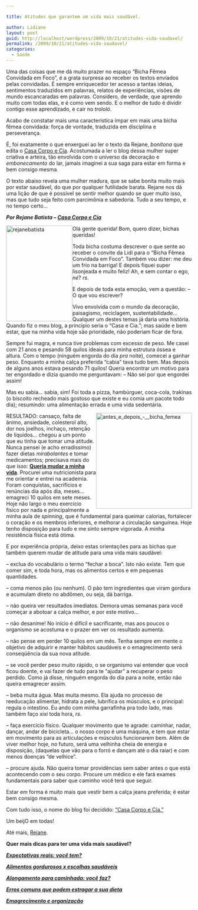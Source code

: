 ```yaml
---

title: Atitudes que garantem um vida mais saudável.

author: Lidiane
layout: post
guid: http://localhost/wordpress/2009/10/21/atitudes-vida-saudavel/
permalink: /2009/10/21/atitudes-vida-saudavel/
categories:
  - Saúde
---
```

Uma das coisas que me dá muito prazer no espaço “Bicha Fêmea Convidada em Foco”, é a grata surpresa ao receber os textos enviados pelas convidadas. É sempre enriquecedor ter acesso a tantas ideias, sentimentos traduzidos em palavras, relatos de experiências, visões de mundo escancaradas em palavras. Considero, de verdade, que aprendo muito com todas elas, e é como vem sendo. E o melhor de tudo é dividir contigo esse aprendizado, e cair no _trololó_.

Acabo de constatar mais uma característica ímpar em mais uma bicha fêmea convidada: força de vontade, traduzida em disciplina e perseverança.

É, foi exatamente o que enxerguei ao ler o texto da Rejane, _bonitona_ que edita o <a href="http://casacorpoecia.blogspot.com/" target="_blank">Casa Corpo e Cia</a>. Acostumada a ler o blog dessa mulher super criativa e arteira, tão envolvida com o universo da decoração e _embonecamento_ do lar, jamais imaginei a sua saga para estar em forma e bem consigo mesma.

O texto abaixo revela uma mulher madura, que se sabe bonita muito mais por estar saudável, do que por qualquer futilidade barata. Rejane nos dá uma lição de que é possível se sentir melhor quando se quer muito isso, mas que tudo seja feito com parcimônia e sabedoria. Tudo a seu tempo, e no tempo certo…

**_Por Rejane Batista – <a href="http://casacorpoecia.blogspot.com/" target="_blank">Casa Corpo e Cia</a>_**

[<img style="display: inline; margin-left: 0; margin-right: 0; border-width: 0;" title="rejanebatista" src="http://www.trololodemulher.com.br/blog/wp-content/uploads/2009/10/rejanebatista_thumb.jpg" border="0" alt="rejanebatista" width="180" height="260" align="left" />](http://www.trololodemulher.com.br/blog/wp-content/uploads/2009/10/rejanebatista.jpg) Olá gente querida! Bom, quero dizer, bichas queridas!

Toda bicha costuma descrever o que sente ao receber o convite da Lidi para o &#8220;Bicha Fêmea Convidada em Foco&#8221;. Também vou dizer: me deu um frio na barriga! E depois fiquei super lisonjeada e muito feliz! Ah, e sem contar o ego, _né_? _rs_.

E depois de toda esta emoção, vem a questão: &#8211; O que vou escrever?

Vivo envolvida com o mundo da decoração, paisagismo, reciclagem, sustentabilidade&#8230; Qualquer um destes temas já daria uma história. Quando fiz o meu blog, a princípio seria o &#8220;Casa e Cia.&#8221;; mas saúde e bem estar, que na minha vida hoje são prioridade, não poderiam ficar de fora.

Sempre fui magra, e nunca tive problemas com excesso de peso. Me casei com 21 anos e pesando 58 quilos ideais para minha estrutura óssea e altura. Com o tempo (ninguém engorda do dia _pra_ noite), comecei a ganhar peso. Enquanto a minha calça preferida “cabia” tava tudo bem. Mas depois de alguns anos estava pesando 71 quilos! Queria encontrar um motivo para ter engordado e dizia quando me perguntavam: &#8211; Não sei por que engordei assim!

Mas eu sabia&#8230; sabia, sim! Foi toda a pizza, hambúrguer, coca-cola, trakinas (o biscoito recheado mais gostoso que existe e eu comia um pacote todo dia); resumindo: uma alimentação errada e uma vida sedentária.

[<img style="display: inline; margin-left: 0; margin-right: 0; border-width: 0;" title="antes_e_depois_-__bicha_femea" src="http://www.trololodemulher.com.br/blog/wp-content/uploads/2009/10/antes_e_depois___bicha_femea_thumb.jpg" border="0" alt="antes_e_depois_-__bicha_femea" width="260" height="260" align="right" />](http://www.trololodemulher.com.br/blog/wp-content/uploads/2009/10/antes_e_depois___bicha_femea.jpg) RESULTADO: cansaço, falta de ânimo, ansiedade, colesterol alto, dor nos joelhos, inchaço, retenção de líquidos&#8230; chegou a um ponto que eu tinha que tomar uma atitude. Nunca pensei (e acho erradíssimo) fazer dietas _mirabolantes_ e tomar medicamentos; precisava mais do que isso: <span style="text-decoration: underline;">**Queria mudar a minha vida**</span>. Procurei uma nutricionista para me orientar e entrei na academia. Foram conquistas, sacrifícios e renúncias dia após dia, meses&#8230; emagreci 10 quilos em sete meses. Hoje não largo o meu exercício físico por nada e principalmente a minha aula de _spinning_, que é fundamental para queimar calorias, fortalecer o coração e os membros inferiores, e melhorar a circulação sanguínea. Hoje tenho disposição para tudo e me sinto sempre vigorada. A minha resistência física está ótima.

E por experiência própria, deixo estas orientações para as bichas que também querem mudar de atitude para uma vida mais saudável:

&#8211; exclua do vocabulário o termo “fechar a boca”. Isto não existe. Tem que comer sim, e toda hora, mas os alimentos certos e em pequenas quantidades.

&#8211; coma menos pão (ou nenhum). O pão tem ingredientes que viram gordura e acumulam direto no abdômen, ou seja, dá barriga.

&#8211; não queira ver resultados imediatos. Demora umas semanas para você começar a abotoar a calça melhor, e por este motivo…

&#8211; não desanime! No início é difícil e sacrificante, mas aos poucos o organismo se acostuma e o prazer em ver os resultado aumenta.

&#8211; não pense em perder 10 quilos em um mês. Tenha sempre em mente o objetivo de adquirir e manter hábitos saudáveis e o emagrecimento será conseqüência da sua nova atitude.

&#8211; se você perder peso muito rápido, o se organismo vai entender que você ficou doente, e vai fazer de tudo para te “ajudar” a recuperar o peso perdido. Como já disse, ninguém engorda do dia para a noite, então não queira emagrecer assim.

&#8211; beba muita água. Mas muita mesmo. Ela ajuda no processo de reeducação alimentar, hidrata a pele, lubrifica os músculos, e o principal: regula o intestino. Eu ando com minha garrafinha pra todo lado, mas também faço _xixi_ toda hora, _rs_.

&#8211; faça exercício físico. Qualquer movimento que te agrade: caminhar, nadar, dançar, andar de bicicleta&#8230; o nosso corpo é uma máquina, e tem que estar em movimento para as articulações e músculos funcionarem bem. Além de viver melhor hoje, no futuro, será uma velhinha cheia de energia e disposição, (daquelas que vão para o forró e dançam até o dia raiar) e com menos doenças “de velhice”.

&#8211; procure ajuda. Não queira tomar providências sem saber antes o que está acontecendo com o seu corpo. Procure um médico e ele fará exames fundamentais para saber que caminho você terá que seguir.

Estar em forma é muito mais que vestir bem a calça jeans preferida; é estar bem consigo mesma.

Com tudo isso, o nome do blog foi decidido: <a href="http://casacorpoecia.blogspot.com/" target="_blank">“Casa Corpo e Cia.”</a>

Um beijO em todas!

Até mais, <a href="http://casacorpoecia.blogspot.com/" target="_blank">Rejane</a>.

**Quer mais dicas para ter uma vida mais saudável?**

**_<a href="http://www.trololodemulher.com.br/2010/06/28/emagrecimento-expectativas/" target="_self">Expectativas reais: você tem?</a>_**

**_<a href="http://www.trololodemulher.com.br/2010/05/28/escolha-alimentos-saudaveis/" target="_self">Alimentos gordurosos x escolhas saudáveis</a>_**

**_<a href="http://www.trololodemulher.com.br/2010/03/05/alongamento-caminhada/" target="_self">Alongamento para caminhada: você faz?</a>_**

**_<a href="http://www.trololodemulher.com.br/2010/02/02/dieta/" target="_self">Erros comuns que podem estragar a sua dieta</a>_**

**_<a href="http://www.trololodemulher.com.br/2010/01/26/emagrecimento/" target="_self">Emagrecimento e organização</a>_**